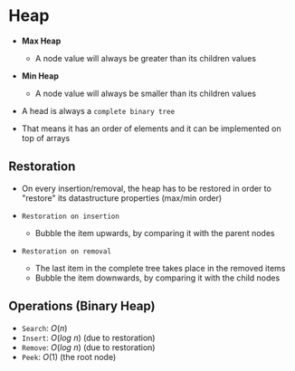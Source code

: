# Heap

- **Max Heap**
  - A node value will always be greater than its children values
- **Min Heap**
  - A node value will always be smaller than its children values

- A head is always a `complete binary tree`
- That means it has an order of elements and it can be implemented on top of arrays

## Restoration

- On every insertion/removal, the heap has to be restored in order to "restore" its datastructure properties (max/min order)

- `Restoration on insertion`
  - Bubble the item upwards, by comparing it with the parent nodes

- `Restoration on removal`
  - The last item in the complete tree takes place in the removed items
  - Bubble the item downwards, by comparing it with the child nodes

## Operations (Binary Heap)

- `Search`: $O(n)$
- `Insert`: $O(log\ n)$ (due to restoration)
- `Remove`: $O(log\ n)$ (due to restoration)
- `Peek`: $O(1)$ (the root node)
